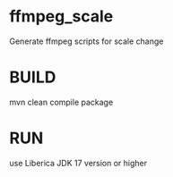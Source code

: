 # ffmpeg_scale
Generate ffmpeg scripts for scale change

# BUILD

mvn clean compile package

# RUN

use Liberica JDK 17 version or higher
